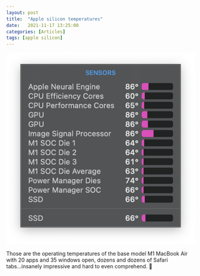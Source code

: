 ```yaml
---
layout: post
title:  "Apple silicon temperatures"
date:   2021-11-17 13:25:00
categories: [Articles]
tags: [apple silicon]
---
```


![temps](/assets/img/2021/11/temps.png)

Those are the operating temperatures of the base model M1 MacBook Air with 20 apps and 35 windows open, dozens and dozens of Safari tabs...insanely impressive and hard to even comprehend. 🤯
